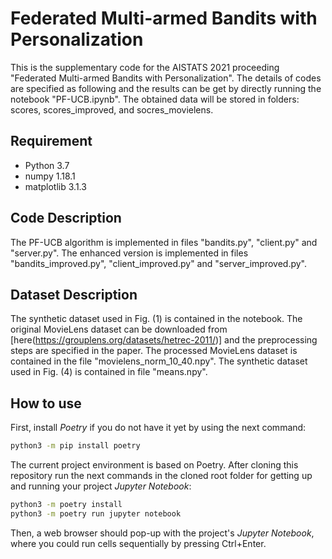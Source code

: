 # Federated Multi-armed Bandits with Personalization

This is the supplementary code for the AISTATS 2021 proceeding "Federated Multi-armed Bandits with Personalization". The details of codes are specified as following and the results can be get by directly running the notebook "PF-UCB.ipynb". The obtained data will be stored in folders: scores, scores_improved, and socres_movielens.

## Requirement

- Python 3.7
- numpy 1.18.1
- matplotlib 3.1.3

## Code Description

The PF-UCB algorithm is implemented in files "bandits.py", "client.py" and "server.py". The enhanced version is implemented in files "bandits_improved.py", "client_improved.py" and "server_improved.py".

## Dataset Description

The synthetic dataset used in Fig. (1) is contained in the notebook. The original MovieLens dataset can be downloaded from [here(https://grouplens.org/datasets/hetrec-2011/)] and the preprocessing steps are specified in the paper. The processed MovieLens dataset is contained in the file "movielens_norm_10_40.npy". The synthetic dataset used in Fig. (4) is contained in file "means.npy".

## How to use

First, install _Poetry_ if you do not have it yet by using the next command:

```bash
python3 -m pip install poetry
```

The current project environment is based on Poetry. After cloning this repository run the next commands in the cloned root folder for getting up and running your project _Jupyter Notebook_:

```bash
python3 -m poetry install
python3 -m poetry run jupyter notebook
```

Then, a web browser should pop-up with the project's _Jupyter Notebook_, where you could run cells sequentially by pressing Ctrl+Enter.

